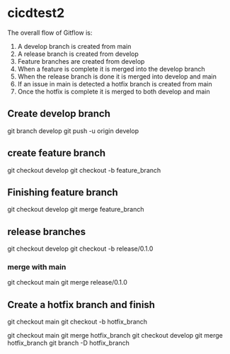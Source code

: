 # cicdtest2

The overall flow of Gitflow is:

1. A develop branch is created from main
2. A release branch is created from develop
3. Feature branches are created from develop
4. When a feature is complete it is merged into the develop branch
5. When the release branch is done it is merged into develop and main
6. If an issue in main is detected a hotfix branch is created from main
7. Once the hotfix is complete it is merged to both develop and main

## Create develop branch

git branch develop
git push -u origin develop

## create feature branch 

git checkout develop
git checkout -b feature_branch

## Finishing feature branch

git checkout develop
git merge feature_branch

## release branches

git checkout develop
git checkout -b release/0.1.0

### merge with main

git checkout main
git merge release/0.1.0

## Create a hotfix branch and finish

git checkout main
git checkout -b hotfix_branch

git checkout main
git merge hotfix_branch
git checkout develop
git merge hotfix_branch
git branch -D hotfix_branch
